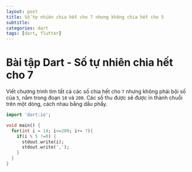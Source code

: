 ```yaml
---
layout: post
title: Số tự nhiên chia hết cho 7 nhưng không chia hết cho 5
subtitle: 
categories: dart
tags: [dart, flutter]
---
```


# Bài tập Dart - Số tự nhiên chia hết cho 7

Viết chương trình tìm tất cả các số chia hết cho `7` nhưng không phải bội số của `5`, nằm trong đoạn `10` và `200`. Các số thu được sẽ được in thành chuỗi trên một dòng, cách nhau bằng dấu phẩy.

```dart
import 'dart:io';

void main() {
  for(int i = 14; i<=200; i+= 7){
    if(i % 5 !=0) {
      stdout.write(i);
      stdout.write(',');
    }
  }
}
```

